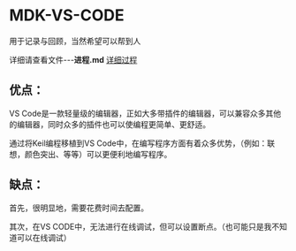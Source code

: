 # MDK-VS-CODE
用于记录与回顾，当然希望可以帮到人
 
详细请查看文件---**进程.md** <a href="https://github.com/Lidure/MDK-VS-CODE/blob/117cfcd35b1d3fca4d07bf7e5835ebb18068f417/%E8%BF%9B%E7%A8%8B">详细过程</a>


## 优点：

VS Code是一款轻量级的编辑器，正如大多带插件的编辑器，可以兼容众多其他的编辑器，同时众多的插件也可以使编程更简单、更舒适。

通过将Keil编程移植到VS Code中，在编写程序方面有着众多优势，（例如：联想，颜色突出、等等）可以更便利地编写程序。

## 缺点：

首先，很明显地，需要花费时间去配置。

其次，在VS CODE中，无法进行在线调试，但可以设置断点。（也可能只是我不知道可以在线调试）




